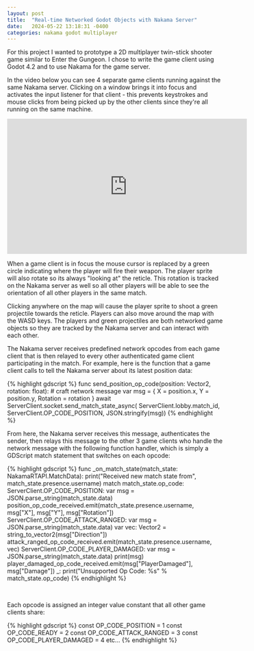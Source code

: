 ```yaml
---
layout: post
title:  "Real-time Networked Godot Objects with Nakama Server"
date:   2024-05-22 13:18:31 -0400
categories: nakama godot multiplayer
---
```

For this project I wanted to prototype a 2D multiplayer twin-stick shooter game similar to Enter the Gungeon. I chose to write the game client using Godot 4.2 and
to use Nakama for the game server.

In the video below you can see 4 separate game clients running against the same Nakama server. Clicking on a window brings it into focus and activates the input
listener for that client - this prevents keystrokes and mouse clicks from being picked up by the other clients since they're all running on the same machine.

<iframe width="560" height="315" src="https://www.youtube.com/embed/E9laPeN2yeY?si=6qnN7Po5nw9BVZiH" title="YouTube video player" frameborder="0" allow="accelerometer; autoplay; clipboard-write; encrypted-media; gyroscope; picture-in-picture; web-share" referrerpolicy="strict-origin-when-cross-origin" allowfullscreen></iframe>

<br />

When a game client is in focus the mouse cursor is replaced by a green circle indicating where the player will fire their weapon. The player sprite will also rotate
so its always "looking at" the reticle. This rotation is tracked on the Nakama server as well so all other players will be able to see the orientation of all other players in
the same match.

Clicking anywhere on the map will cause the player sprite to shoot a green projectile towards the reticle. Players can also move
around the map with the WASD keys. The players and green projectiles are both networked game objects so they are tracked by the Nakama server and can interact with each other.

The Nakama server receives predefined network opcodes from each game client that is then relayed to every other authenticated game client participating in the match.
For example, here is the function that a game client calls to tell the Nakama server about its latest position data:

{% highlight gdscript %}
func send_position_op_code(position: Vector2, rotation: float):
	# craft network message
	var msg = {
		X = position.x,
		Y = position.y,
		Rotation = rotation
	}
	await ServerClient.socket.send_match_state_async(
		ServerClient.lobby.match_id, 
		ServerClient.OP_CODE_POSITION, 
		JSON.stringify(msg))
{% endhighlight %}

From here, the Nakama server receives this message, authenticates the sender, then relays this message to the other 3 game clients who handle the network message with
the following function handler, which is simply a GDScript match statement that switches on each opcode:

{% highlight gdscript %}
func _on_match_state(match_state: NakamaRTAPI.MatchData):
	print("Received new match state from", match_state.presence.username)
	match match_state.op_code:
		ServerClient.OP_CODE_POSITION:
			var msg = JSON.parse_string(match_state.data)
			position_op_code_received.emit(match_state.presence.username, msg["X"], msg["Y"], msg["Rotation"])
		ServerClient.OP_CODE_ATTACK_RANGED:
			var msg = JSON.parse_string(match_state.data)
			var vec: Vector2 = string_to_vector2(msg["Direction"])
			attack_ranged_op_code_received.emit(match_state.presence.username, vec)
		ServerClient.OP_CODE_PLAYER_DAMAGED:
			var msg = JSON.parse_string(match_state.data)
			print(msg)
			player_damaged_op_code_received.emit(msg["PlayerDamaged"], msg["Damage"])
		_:
			print("Unsupported Op Code: %s" % match_state.op_code)
{% endhighlight %}

<br />

Each opcode is assigned an integer value constant that all other game clients share:

{% highlight gdscript %}
const OP_CODE_POSITION = 1
const OP_CODE_READY = 2
const OP_CODE_ATTACK_RANGED = 3
const OP_CODE_PLAYER_DAMAGED = 4
etc...
{% endhighlight %}